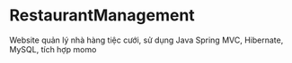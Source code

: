 # RestaurantManagement
Website quản lý nhà hàng tiệc cưới, sử dụng Java Spring MVC, Hibernate, MySQL, tích hợp momo
